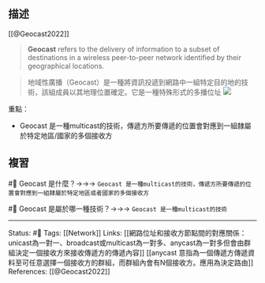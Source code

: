 ## 描述

[[@Geocast2022]]
> **Geocast** refers to the delivery of information to a subset of destinations in a wireless peer-to-peer network identified by their geographical locations.



> 地域性廣播（Geocast）是一種將資訊投遞到網路中一組特定目的地的技術，該組成員以其地理位置確定。它是一種特殊形式的多播位址
![](https://upload.wikimedia.org/wikipedia/commons/thumb/6/6a/Geocast.svg/400px-Geocast.svg.png)




重點：
- Geocast 是一種multicast的技術，傳遞方所要傳遞的位置會對應到一組隸屬於特定地區/國家的多個接收方

## 複習

#🧠 Geocast 是什麼？->->-> `Geocast 是一種multicast的技術，傳遞方所要傳遞的位置會對應到一組隸屬於特定地區或者國家的多個接收方`
<!--SR:!2023-04-12,74,250-->


#🧠 Geocast 是屬於哪一種技術？->->-> `Geocast 是一種multicast的技術`
<!--SR:!2023-06-25,92,230-->

---
Status: #🌱 
Tags:
[[Network]]
Links:
[[網路位址和接收方節點間的對應關係：unicast為一對一、broadcast或multicast為一對多、anycast為一對多但會由群組決定一個接收方來接收傳遞方的傳遞內容]]
[[anycast 意指為一個傳遞方傳遞資料至可任意選擇一個接收方的群組，而群組內會有N個接收方。應用為決定路由]]
References:
[[@Geocast2022]]